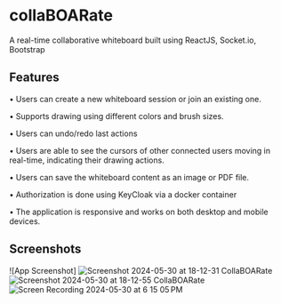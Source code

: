 
# collaBOARate

A real-time collaborative whiteboard built using ReactJS, Socket.io, Bootstrap


## Features

• Users can create a new whiteboard session or join an existing one.

• Supports drawing using different colors and brush sizes.

• Users can undo/redo last actions

• Users are able to see the cursors of other connected users moving in real-time, indicating their
drawing actions.

• Users can save the whiteboard content as an image or PDF file.

• Authorization is done using KeyCloak via a docker container

• The application is responsive and works on both desktop and mobile devices.
## Screenshots

![App Screenshot]
![Screenshot 2024-05-30 at 18-12-31 CollaBOARate](https://github.com/ramneeksingh25/collaBOARate/assets/120329291/5ccedb4f-f9ac-4f12-99b8-403219fe5ce3)
![Screenshot 2024-05-30 at 18-12-55 CollaBOARate](https://github.com/ramneeksingh25/collaBOARate/assets/120329291/8cd4dbfa-df96-4ad7-baa6-7a1923661336)
![Screen Recording 2024-05-30 at 6 15 05 PM](https://github.com/ramneeksingh25/collaBOARate/assets/120329291/0d9f3a54-11aa-4073-8d2f-7e062685fc83)

